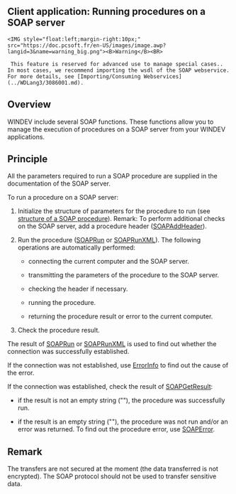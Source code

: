 
## Client application: Running procedures on a SOAP server
			

<DIV class="specObsolete">
	<IMG style="float:left;margin-right:10px;" src="https://doc.pcsoft.fr/en-US/images/image.awp?langid=3&name=warning_big.png"><B>Warning</B><BR>
	 This feature is reserved for advanced use to manage special cases.. In most cases, we recommend importing the wsdl of the SOAP webservice. For more details, see [Importing/Consuming Webservices](../WDLang3/3086001.md). 
</DIV><a name="NOTE1"></a>
<a name="NOTE1_1"></a>


## Overview
<a name="overview_ELTTEXTE000131"></a>
WINDEV include several SOAP functions. These functions allow you to manage the execution of procedures on a SOAP server from your WINDEV applications.

<a name="NOTE2"></a>
<a name="NOTE2_1"></a>


## Principle
<a name="principle_ELTTEXTE000155"></a>
All the parameters required to run a SOAP procedure are supplied in the documentation of the SOAP server.

To run a procedure on a SOAP server:

1. Initialize the structure of parameters for the procedure to run (see [structure of a SOAP procedure](../WDLang3/3069009.md)).
	Remark: To perform additional checks on the SOAP server, add a procedure header ([SOAPAddHeader](../WDLang3/3069001.md)).

2. Run the procedure ([SOAPRun](../WDLang3/3069013.md) or [SOAPRunXML](../WDLang3/3069014.md)). The following operations are automatically performed:

	- connecting the current computer and the SOAP server.

	- transmitting the parameters of the procedure to the SOAP server.

	- checking the header if necessary.

	- running the procedure.

	- returning the procedure result or error to the current computer.




3. Check the procedure result.




The result of [SOAPRun](../WDLang3/3069013.md) or [SOAPRunXML](../WDLang3/3069014.md) is used to find out whether the connection was successfully established.

If the connection was not established, use [ErrorInfo](../WDLang1/3013008.md) to find out the cause of the error.

If the connection was established, check the result of [SOAPGetResult](../WDLang3/3069002.md):

- if the result is not an empty string (""), the procedure was successfully run.

- if the result is an empty string (""), the procedure was not run and/or an error was returned. To find out the procedure error, use [SOAPError](../WDLang3/3069005.md).




<a name="NOTE3"></a>
<a name="NOTE3_1"></a>


## Remark
<a name="remark_ELTTEXTE000179"></a>
The transfers are not secured at the moment (the data transferred is not encrypted). The SOAP protocol should not be used to transfer sensitive data.


